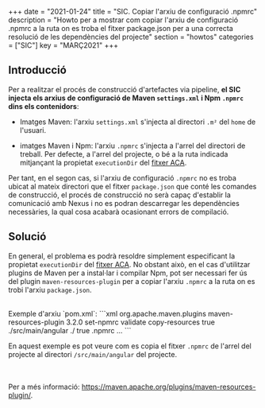 +++
date        = "2021-01-24"
title       = "SIC. Copiar l'arxiu de configuració .npmrc"
description = "Howto per a mostrar com copiar l'arxiu de configuració .npmrc a la ruta on es troba el fitxer package.json per a una correcta resolució de les dependències del projecte"
section     = "howtos"
categories  = ["SIC"]
key         = "MARÇ2021"
+++

## Introducció

Per a realitzar el procés de construcció d'artefactes via pipeline, **el SIC injecta els arxius de configuració de
Maven `settings.xml` i Npm `.npmrc` dins els contenidors**:

- Imatges Maven: l'arxiu `settings.xml` s'injecta al directori `.m²` del `home` de l'usuari.

- imatges Maven i Npm: l'arxiu `.npmrc` s'injecta a l'arrel del directori de treball.
Per defecte, a l'arrel del projecte, o bé a la ruta indicada mitjançant la propietat `executionDir`
del [fitxer ACA](/sic-welcome-pack/fitxer-aca/).

Per tant, en el segon cas, si l'arxiu de configuració `.npmrc` no es troba ubicat al mateix directori que el fitxer `package.json`
que conté les comandes de construcció, el procés de construcció no serà capaç d'establir la comunicació amb Nexus i no es podran
descarregar les dependències necessàries, la qual cosa acabarà ocasionant errors de compilació.

## Solució

En general, el problema es podrà resoldre simplement especificant la propietat `executionDir` del [fitxer ACA](/sic-welcome-pack/fitxer-aca/).
No obstant això, en el cas d'utilitzar plugins de Maven per a instal·lar i compilar Npm, pot ser necessari fer ús del plugin `maven-resources-plugin`
per a copiar l'arxiu `.npmrc` a la ruta on es trobi l'arxiu `package.json`.

<br/>
Exemple d'arxiu `pom.xml`:
```xml
<plugin>
    <groupId>org.apache.maven.plugins</groupId>
    <artifactId>maven-resources-plugin</artifactId>
    <version>3.2.0</version>
    <executions>
        <execution>
            <id>set-npmrc</id>
            <phase>validate</phase>
            <goals>
                <goal>copy-resources</goal>
            </goals>
            <configuration>
                <useDefaultDelimiters>true</useDefaultDelimiters>
                <outputDirectory>./src/main/angular</outputDirectory>
                <resources>
                    <resource>
                        <directory>./</directory>
                        <filtering>true</filtering>
                        <includes>
                            <include>.npmrc</include>
                        </includes>
                    </resource>
                </resources>
            </configuration>
       </execution>
    </executions>
    ...
```

En aquest exemple es pot veure com es copia el fitxer `.npmrc` de l'arrel del projecte al directori `/src/main/angular` del projecte.

<br/><br/>
Per a més informació: https://maven.apache.org/plugins/maven-resources-plugin/.